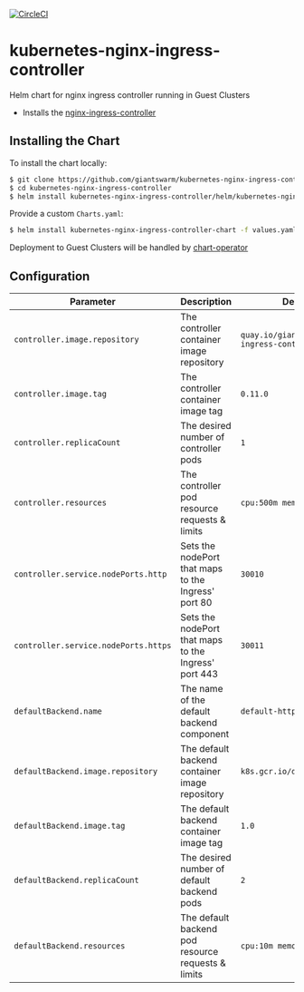 [![CircleCI](https://circleci.com/gh/giantswarm/kubernetes-nginx-ingress-controller.svg?style=svg&circle-token=beb2d4248f0f227ce6618f71b2c35e841b903c04)](https://circleci.com/gh/giantswarm/kubernetes-nginx-ingress-controller)

# kubernetes-nginx-ingress-controller
Helm chart for nginx ingress controller running in Guest Clusters


* Installs the [nginx-ingress-controller](https://github.com/nginxinc/kubernetes-ingress)

## Installing the Chart

To install the chart locally:

```bash
$ git clone https://github.com/giantswarm/kubernetes-nginx-ingress-controller.git
$ cd kubernetes-nginx-ingress-controller
$ helm install kubernetes-nginx-ingress-controller/helm/kubernetes-nginx-ingress-controller-chart
```

Provide a custom `Charts.yaml`:

```bash
$ helm install kubernetes-nginx-ingress-controller-chart -f values.yaml
```

Deployment to Guest Clusters will be handled by [chart-operator](https://github.com/giantswarm/chart-operator)

## Configuration

| Parameter                            | Description                                          | Default                                       |
|--------------------------------------|------------------------------------------------------|-----------------------------------------------|
| `controller.image.repository`        | The controller container image repository            | `quay.io/giantswarm/nginx-ingress-controller` |
| `controller.image.tag`               | The controller container image tag                   | `0.11.0`                                      |
| `controller.replicaCount`            | The desired number of controller pods                | `1`                                           |
| `controller.resources`               | The controller pod resource requests & limits        | `cpu:500m memory:350Mi`                       |
| `controller.service.nodePorts.http`  | Sets the nodePort that maps to the Ingress' port 80  | `30010`                                       |
| `controller.service.nodePorts.https` | Sets the nodePort that maps to the Ingress' port 443 | `30011`                                       |
| `defaultBackend.name`                | The name of the default backend component            | `default-http-backend`                        |
| `defaultBackend.image.repository`    | The default backend container image repository       | `k8s.gcr.io/defaultbackend`                   |
| `defaultBackend.image.tag`           | The default backend container image tag              | `1.0`                                         |
| `defaultBackend.replicaCount`        | The desired number of default backend pods           | `2`                                           |
| `defaultBackend.resources`           | The default backend pod resource requests & limits   | `cpu:10m memory:20Mi`                         |
